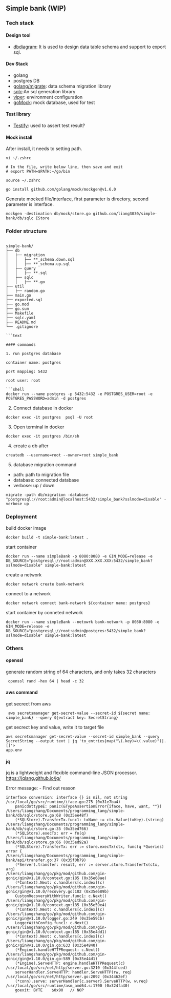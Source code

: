 ## Simple bank (WIP)


### Tech stack

#### Design tool
- [dbdiagram](https://dbdiagram.io/home): It is used to design data table schema and support to export sql.

#### Dev Stack
- golang
- postgres DB
- [golang/migrate](https://github.com/golang-migrate/migrate/tree/master/cmd/migrate#linux-deb-package): data schema migration library
- [sqlc](https://docs.sqlc.dev/en/stable/tutorials/getting-started-postgresql.html#):An sql generation library
- [viper](https://github.com/spf13/viper): environment configuration
- [goMock](https://github.com/golang/mock): mock database, used for test

#### Test library
- [Testify](https://github.com/stretchr/testify): used to assert test result?

#### Mock install
After install, it needs to setting path. 
```shell
vi ~/.zshrc

# In the file, write below line, then save and exit
# export PATH=$PATH:~/go/bin

source ~/.zshrc

```

```shell
go install github.com/golang/mock/mockgen@v1.6.0
```
Generate mocked file/interface, first parameter is directory, second parameter is interface.

```shell
mockgen -destination db/mock/store.go github.com/liang3030/simple-bank/db/sqlc IStore
```
  

### Folder structure
```text

simple-bank/
├── db
│   ├── migration
│   │   ├── **_schema.down.sql
│   │   ├── **_schema.up.sql
│   ├── query
│   │   ├── **.sql
│   ├── sqlc
│   │   ├── **.go
├── util
│   ├── random.go
├── main.go
├── exported.sql 
├── go.mod
├── go.sum
├── Makefile
├── sqlc.yaml
├── README.md
└── .gitignore

```text

#### commands

1. run postgres database

container name: postgres

port mapping: 5432

root user: root

```shell
docker run --name postgres -p 5432:5432 -e POSTGRES_USER=root -e POSTGRES_PASSWORD=admin -d postgres
```

2. Connect database in docker

```shell
docker exec -it postgres  psql -U root
```

3. Open terminal in docker

```shell
docker exec -it postgres /bin/sh
```

4. create a db after

```shell
createdb --username=root --owner=root simple_bank
```

5. database migration command

- path: path to migration file
- database: connected database
- verbose: up / down

```shell
migrate -path db/migration -database "postgresql://root:admin@localhost:5432/simple_bank?sslmode=disable" -verbose up
```

### Deployment

build docker image
```shell
docker build -t simple-bank:latest .
```

start container
```shell
docker run --name simpleBank -p 8080:8080 -e GIN_MODE=release -e DB_SOURCE="postgresql://root:admin@XXX.XXX.XXX:5432/simple_bank?sslmode=disable" simple-bank:latest
```

create a network
```shell
docker network create bank-network
```

connect to a network 
```shell
docker network connect bank-network ${container name: postgres}
```

start container by conneted network 
```shell
docker run --name simpleBank --netowrk bank-network -p 8080:8080 -e GIN_MODE=release -e DB_SOURCE="postgresql://root:admin@postgres:5432/simple_bank?sslmode=disable" simple-bank:latest
```

### Others

#### openssl
generate random string of 64 characters, and only takes 32 characters
```shell
 openssl rand -hex 64 | head -c 32
```
#### aws command
get secrect from aws
```shell
 aws secretsmanager get-secret-value --secret-id ${secret name: simple_bank} --query ${extract key: SecretString}
```

get secrect key and value, write it to target file

```shell
aws secretsmanager get-secret-value --secret-id simple_bank --query SecretString --output text | jq 'to_entries|map("\(.key)=\(.value)")|.[]'>
app.env
```
#### jq
jq is a lightweight and flexible command-line JSON processor.
https://jqlang.github.io/jq/ 

Error message: - Find out reason

```shell
interface conversion: interface {} is nil, not string
/usr/local/go/src/runtime/iface.go:275 (0x31e7ba4)
	panicdottypeE: panic(&TypeAssertionError{iface, have, want, ""})
/Users/liangzhang/Documents/programming_lang/simple-bank/db/sqlc/store.go:68 (0x35ee48f)
	(*SQLStore).TransferTx.func1: txName := ctx.Value(txKey).(string)
/Users/liangzhang/Documents/programming_lang/simple-bank/db/sqlc/store.go:35 (0x35ed766)
	(*SQLStore).execTx: err = fn(q)
/Users/liangzhang/Documents/programming_lang/simple-bank/db/sqlc/store.go:66 (0x35ed92a)
	(*SQLStore).TransferTx: err := store.execTx(ctx, func(q *Queries) error {
/Users/liangzhang/Documents/programming_lang/simple-bank/api/transfer.go:37 (0x35f0b79)
	(*Server).transfer: result, err := server.store.TransferTx(ctx, arg)
/Users/liangzhang/go/pkg/mod/github.com/gin-gonic/gin@v1.10.0/context.go:185 (0x35e68ae)
	(*Context).Next: c.handlers[c.index](c)
/Users/liangzhang/go/pkg/mod/github.com/gin-gonic/gin@v1.10.0/recovery.go:102 (0x35e689b)
	CustomRecoveryWithWriter.func1: c.Next()
/Users/liangzhang/go/pkg/mod/github.com/gin-gonic/gin@v1.10.0/context.go:185 (0x35e59e4)
	(*Context).Next: c.handlers[c.index](c)
/Users/liangzhang/go/pkg/mod/github.com/gin-gonic/gin@v1.10.0/logger.go:249 (0x35e59cb)
	LoggerWithConfig.func1: c.Next()
/Users/liangzhang/go/pkg/mod/github.com/gin-gonic/gin@v1.10.0/context.go:185 (0x35e4dd1)
	(*Context).Next: c.handlers[c.index](c)
/Users/liangzhang/go/pkg/mod/github.com/gin-gonic/gin@v1.10.0/gin.go:633 (0x35e4840)
	(*Engine).handleHTTPRequest: c.Next()
/Users/liangzhang/go/pkg/mod/github.com/gin-gonic/gin@v1.10.0/gin.go:589 (0x35e44d1)
	(*Engine).ServeHTTP: engine.handleHTTPRequest(c)
/usr/local/go/src/net/http/server.go:3210 (0x344fced)
	serverHandler.ServeHTTP: handler.ServeHTTP(rw, req)
/usr/local/go/src/net/http/server.go:2092 (0x34462ef)
	(*conn).serve: serverHandler{c.server}.ServeHTTP(w, w.req)
/usr/local/go/src/runtime/asm_amd64.s:1700 (0x324fa40)
	goexit: BYTE	$0x90	// NOP
```
